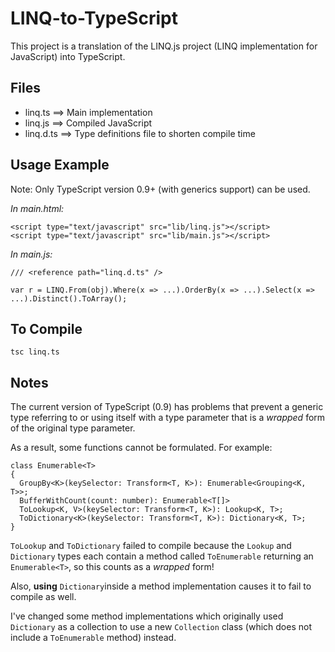 LINQ-to-TypeScript
==================

This project is a translation of the LINQ.js project (LINQ implementation for JavaScript) into TypeScript.


Files
-----

- linq.ts    ==> Main implementation
- linq.js    ==> Compiled JavaScript
- linq.d.ts  ==> Type definitions file to shorten compile time


Usage Example
-------------

Note: Only TypeScript version 0.9+ (with generics support) can be used.

_In main.html:_

```
<script type="text/javascript" src="lib/linq.js"></script>
<script type="text/javascript" src="lib/main.js"></script>
```

_In main.js:_

```
/// <reference path="linq.d.ts" />

var r = LINQ.From(obj).Where(x => ...).OrderBy(x => ...).Select(x => ...).Distinct().ToArray();
```


To Compile
----------

```
tsc linq.ts
```


Notes
-----

The current version of TypeScript (0.9) has problems that prevent a generic type referring to or using itself with a type parameter that is a _wrapped_ form of the original type parameter.

As a result, some functions cannot be formulated.  For example:

```
class Enumerable<T>
{
  GroupBy<K>(keySelector: Transform<T, K>): Enumerable<Grouping<K, T>>;
  BufferWithCount(count: number): Enumerable<T[]>
  ToLookup<K, V>(keySelector: Transform<T, K>): Lookup<K, T>;
  ToDictionary<K>(keySelector: Transform<T, K>): Dictionary<K, T>;
}
```

```ToLookup``` and ```ToDictionary``` failed to compile because the ```Lookup``` and ```Dictionary``` types each contain a method called ```ToEnumerable``` returning an ```Enumerable<T>```, so this counts as a _wrapped_ form!

Also, **using** ```Dictionary```inside a method implementation causes it to fail to compile as well.

I've changed some method implementations which originally used ```Dictionary``` as a collection to use a new ```Collection``` class (which does not include a ```ToEnumerable``` method) instead.
